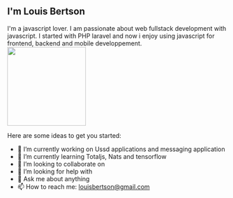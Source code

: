 ## I'm Louis Bertson

I'm a javascript lover. 
I am passionate about web fullstack development with javascript.
I started with PHP laravel and now i enjoy using javascript for frontend, backend and mobile developpement. <br/>
<img height="180em" src="https://github-readme-stats.vercel.app/api?username=will-create&show_icons=true&theme=dark&hide_border=false&count_private=true&include_all_commits=true" />


Here are some ideas to get you started:

- 🔭 I’m currently working on Ussd applications and messaging application
- 🌱 I’m currently learning Totaljs, Nats and tensorflow
- 👯 I’m looking to collaborate on 
- 🤔 I’m looking for help with 
- 💬 Ask me about anything
- 📫 How to reach me: louisbertson@gmail.com


